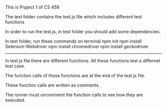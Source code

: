 This is Prpject 1 of CS 458

The test folder contains the test.js file which includes different test functions

In order to run the test.js, in test folder you should add some dependencies.

In test folder, run these commands on terminal
    npm init
    npm install Selenium-Webdriver
    npm install chromedriver
    npm install geckodriver

--------------------------------------------------------------------------------

In test.js file there are different functions. All these functions test a differnet test case.

The function calls of those functions are at the end of the test.js file.

These function calls are written as comments.

The runner must uncomment the function calls to see how they are executed.